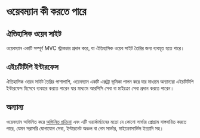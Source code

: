 # ওয়েবম্যান কী করতে পারে

## ঐতিহাসিক ওয়েব সাইট
ওয়েবম্যান একটি সম্পূর্ণ MVC স্ট্রাকচার প্রদান করে, যা ঐতিহাসিক ওয়েব সাইট তৈরির জন্য ব্যবহৃত হতে পারে।


## এইচটিটিপি ইন্টারফেস
ঐতিহাসিক ওয়েব সাইট তৈরির পাশাপাশি, ওয়েবম্যান একটি এক্সট্রা ভূমিকা পালন করে যার মাধ্যমে অন্যান্যরা এইচটিটিপি ইন্টারফেস হিসেবে ব্যবহার করতে পারেন যার মাধ্যমে আরপিসি সেবা বা মাইক্রো সেবা প্রদান করতে পারেন।

## অন্যান্য
ওয়েবম্যান অভিনিত করে [অভিনিত প্রক্রিয়া](process.md) এবং এটি ওয়ার্কার্ম্যানের মতো যে কোনো সার্ভার প্রোগ্রাম বাস্তবায়িত করতে পারে, যেমন সরাসরি যোগাযোগ সেবা, ইণ্টারনেট অঞ্চল বা গেম সার্ভার, মাইক্রোসার্ভিস ইত্যাদি সহ।
